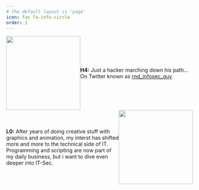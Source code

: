 ```yaml
---
# the default layout is 'page'
icon: fas fa-info-circle
order: 1
---
```


<style>
.container {
	display: flex;
	justify-content: center;
}


.item-0 {
	align-self: center;
}

.item-1 {
	align-self: center;
        width: 75%;
}
</style>

<div class="container">
	<div class="item-0"><img src="https://ha-l0.github.io/images/H4-and-L0-v2-02.png" width="200px"/></div>
	<div class="item-1"><b>H4:</b> Just a hacker marching down his path... On Twitter known as <a href="https://twitter.com/rnd_infosec_guy">rnd_infosec_guy</a></div>
</div>

<div class="container">
        <div class="item-1"><b>L0:</b> After years of doing creative stuff with graphics and animation, my interst has shifted more and more to the technical side of IT. Programming and scripting are now part of my daily business, but i want to dive even deeper into IT-Sec. </div>
        <div class="item-0"><img src="https://ha-l0.github.io/images/H4-and-L0-v2-01.png" width="200px"/></div>
</div>

